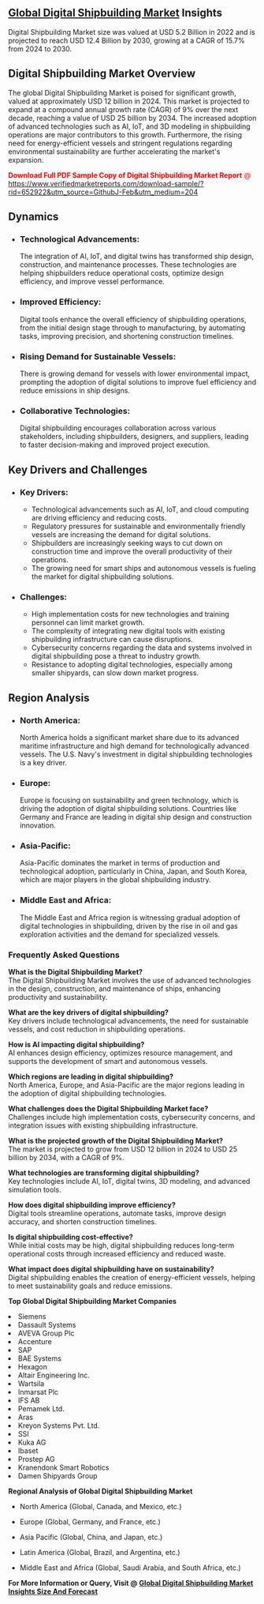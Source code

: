 <h2><a href="https://www.verifiedmarketreports.com/download-sample/?rid=652922&amp;utm_source=GithubJ&amp;utm_medium=204" target="_blank">Global Digital Shipbuilding Market</a> Insights</h2><p>Digital Shipbuilding Market size was valued at USD 5.2 Billion in 2022 and is projected to reach USD 12.4 Billion by 2030, growing at a CAGR of 15.7% from 2024 to 2030.</p><p> <h2>Digital Shipbuilding Market Overview</h2> <p>The global Digital Shipbuilding Market is poised for significant growth, valued at approximately USD 12 billion in 2024. This market is projected to expand at a compound annual growth rate (CAGR) of 9% over the next decade, reaching a value of USD 25 billion by 2034. The increased adoption of advanced technologies such as AI, IoT, and 3D modeling in shipbuilding operations are major contributors to this growth. Furthermore, the rising need for energy-efficient vessels and stringent regulations regarding environmental sustainability are further accelerating the market's expansion.</p> <p><p><span class=""><span style="color: #ff0000;"><strong>Download Full PDF Sample Copy of Digital Shipbuilding Market Report</strong> @ </span><a href="https://www.verifiedmarketreports.com/download-sample/?rid=652922&amp;utm_source=GithubJ-Feb&amp;utm_medium=204" target="_blank">https://www.verifiedmarketreports.com/download-sample/?rid=652922&amp;utm_source=GithubJ-Feb&amp;utm_medium=204</a></span></p></p> <h2>Dynamics</h2> <ul> <li><h3>Technological Advancements:</h3> The integration of AI, IoT, and digital twins has transformed ship design, construction, and maintenance processes. These technologies are helping shipbuilders reduce operational costs, optimize design efficiency, and improve vessel performance.</li> <li><h3>Improved Efficiency:</h3> Digital tools enhance the overall efficiency of shipbuilding operations, from the initial design stage through to manufacturing, by automating tasks, improving precision, and shortening construction timelines.</li> <li><h3>Rising Demand for Sustainable Vessels:</h3> There is growing demand for vessels with lower environmental impact, prompting the adoption of digital solutions to improve fuel efficiency and reduce emissions in ship designs.</li> <li><h3>Collaborative Technologies:</h3> Digital shipbuilding encourages collaboration across various stakeholders, including shipbuilders, designers, and suppliers, leading to faster decision-making and improved project execution.</li> </ul> <h2>Key Drivers and Challenges</h2> <ul> <li><h3>Key Drivers:</h3> <ul> <li>Technological advancements such as AI, IoT, and cloud computing are driving efficiency and reducing costs.</li> <li>Regulatory pressures for sustainable and environmentally friendly vessels are increasing the demand for digital solutions.</li> <li>Shipbuilders are increasingly seeking ways to cut down on construction time and improve the overall productivity of their operations.</li> <li>The growing need for smart ships and autonomous vessels is fueling the market for digital shipbuilding solutions.</li> </ul> </li> <li><h3>Challenges:</h3> <ul> <li>High implementation costs for new technologies and training personnel can limit market growth.</li> <li>The complexity of integrating new digital tools with existing shipbuilding infrastructure can cause disruptions.</li> <li>Cybersecurity concerns regarding the data and systems involved in digital shipbuilding pose a threat to industry growth.</li> <li>Resistance to adopting digital technologies, especially among smaller shipyards, can slow down market progress.</li> </ul> </li> </ul> <h2>Region Analysis</h2> <ul> <li><h3>North America:</h3> North America holds a significant market share due to its advanced maritime infrastructure and high demand for technologically advanced vessels. The U.S. Navy's investment in digital shipbuilding technologies is a key driver.</li> <li><h3>Europe:</h3> Europe is focusing on sustainability and green technology, which is driving the adoption of digital shipbuilding solutions. Countries like Germany and France are leading in digital ship design and construction innovation.</li> <li><h3>Asia-Pacific:</h3> Asia-Pacific dominates the market in terms of production and technological adoption, particularly in China, Japan, and South Korea, which are major players in the global shipbuilding industry.</li> <li><h3>Middle East and Africa:</h3> The Middle East and Africa region is witnessing gradual adoption of digital technologies in shipbuilding, driven by the rise in oil and gas exploration activities and the demand for specialized vessels.</li> </ul> <h3>Frequently Asked Questions</h3> <p><b>What is the Digital Shipbuilding Market?</b><br> The Digital Shipbuilding Market involves the use of advanced technologies in the design, construction, and maintenance of ships, enhancing productivity and sustainability.</p> <p><b>What are the key drivers of digital shipbuilding?</b><br> Key drivers include technological advancements, the need for sustainable vessels, and cost reduction in shipbuilding operations.</p> <p><b>How is AI impacting digital shipbuilding?</b><br> AI enhances design efficiency, optimizes resource management, and supports the development of smart and autonomous vessels.</p> <p><b>Which regions are leading in digital shipbuilding?</b><br> North America, Europe, and Asia-Pacific are the major regions leading in the adoption of digital shipbuilding technologies.</p> <p><b>What challenges does the Digital Shipbuilding Market face?</b><br> Challenges include high implementation costs, cybersecurity concerns, and integration issues with existing shipbuilding infrastructure.</p> <p><b>What is the projected growth of the Digital Shipbuilding Market?</b><br> The market is projected to grow from USD 12 billion in 2024 to USD 25 billion by 2034, with a CAGR of 9%.</p> <p><b>What technologies are transforming digital shipbuilding?</b><br> Key technologies include AI, IoT, digital twins, 3D modeling, and advanced simulation tools.</p> <p><b>How does digital shipbuilding improve efficiency?</b><br> Digital tools streamline operations, automate tasks, improve design accuracy, and shorten construction timelines.</p> <p><b>Is digital shipbuilding cost-effective?</b><br> While initial costs may be high, digital shipbuilding reduces long-term operational costs through increased efficiency and reduced waste.</p> <p><b>What impact does digital shipbuilding have on sustainability?</b><br> Digital shipbuilding enables the creation of energy-efficient vessels, helping to meet sustainability goals and reduce emissions.</p> </p><p><strong>Top Global Digital Shipbuilding Market Companies</strong></p><div data-test-id=""><p><li>Siemens</li><li> Dassault Systems</li><li> AVEVA Group Plc</li><li> Accenture</li><li> SAP</li><li> BAE Systems</li><li> Hexagon</li><li> Altair Engineering Inc.</li><li> Wartsila</li><li> Inmarsat Plc</li><li> IFS AB</li><li> Pemamek Ltd.</li><li> Aras</li><li> Kreyon Systems Pvt. Ltd.</li><li> SSI</li><li> Kuka AG</li><li> Ibaset</li><li> Prostep AG</li><li> Kranendonk Smart Robotics</li><li> Damen Shipyards Group</li></p><div><strong>Regional Analysis of&nbsp;Global Digital Shipbuilding Market</strong></div><ul><li dir="ltr"><p dir="ltr">North America&nbsp;(Global, Canada, and Mexico, etc.)</p></li><li dir="ltr"><p dir="ltr">Europe (Global, Germany, and France, etc.)</p></li><li dir="ltr"><p dir="ltr">Asia Pacific&nbsp;(Global, China, and Japan, etc.)</p></li><li dir="ltr"><p dir="ltr">Latin America&nbsp;(Global, Brazil, and Argentina, etc.)</p></li><li dir="ltr">Middle East and Africa&nbsp;(Global, Saudi Arabia, and South Africa, etc.)</li></ul><p><strong>For More Information or Query, Visit @&nbsp;</strong><strong><a href="https://www.verifiedmarketreports.com/product/digital-shipbuilding-market/?utm_source=GithubJ&amp;utm_medium=204" target="_blank">Global Digital Shipbuilding Market Insights Size And Forecast</a></strong></p></div>
